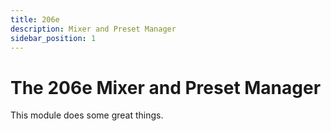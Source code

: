 ```yaml
---
title: 206e
description: Mixer and Preset Manager
sidebar_position: 1
---
```


# The 206e Mixer and Preset Manager

This module does some great things. 
